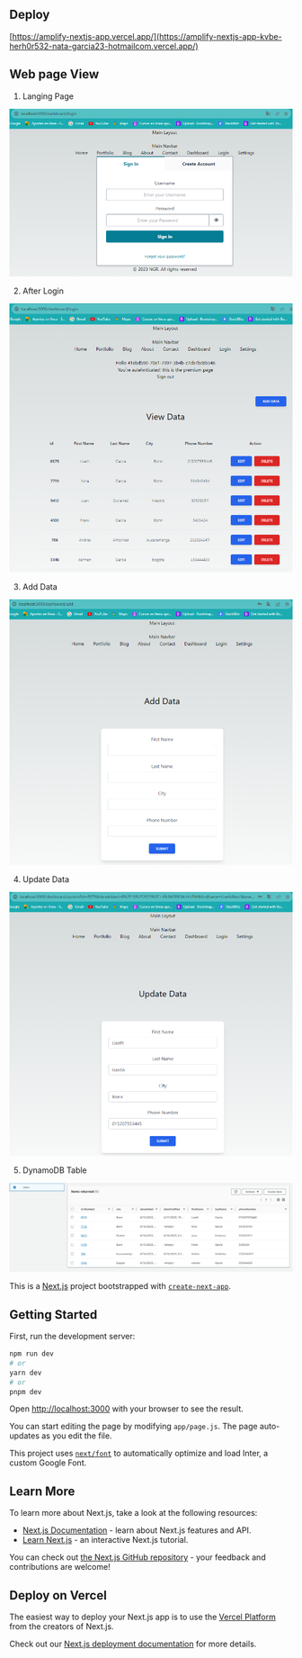## Deploy
[https://amplify-nextjs-app.vercel.app/](https://amplify-nextjs-app-kvbe-herh0r532-nata-garcia23-hotmailcom.vercel.app/)

## Web page View

1. Langing Page

![Landing Page](https://github.com/natagr23/amplify-nextjs-app/blob/main/src/Data/aws_crud_auth_base1.PNG)

2. After Login

![Login](https://github.com/natagr23/amplify-nextjs-app/blob/main/src/Data/aws_crud_auth_base2.PNG)

3. Add Data

![Login](https://github.com/natagr23/amplify-nextjs-app/blob/main/src/Data/aws_crud_auth_base3.PNG)

4. Update Data

![Login](https://github.com/natagr23/amplify-nextjs-app/blob/main/src/Data/aws_crud_auth_base4.PNG)

5. DynamoDB Table

![Login](https://github.com/natagr23/amplify-nextjs-app/blob/main/src/Data/aws_crud_auth_base5.PNG)


This is a [Next.js](https://nextjs.org/) project bootstrapped with [`create-next-app`](https://github.com/vercel/next.js/tree/canary/packages/create-next-app).

## Getting Started

First, run the development server:

```bash
npm run dev
# or
yarn dev
# or
pnpm dev
```

Open [http://localhost:3000](http://localhost:3000) with your browser to see the result.

You can start editing the page by modifying `app/page.js`. The page auto-updates as you edit the file.

This project uses [`next/font`](https://nextjs.org/docs/basic-features/font-optimization) to automatically optimize and load Inter, a custom Google Font.

## Learn More

To learn more about Next.js, take a look at the following resources:

- [Next.js Documentation](https://nextjs.org/docs) - learn about Next.js features and API.
- [Learn Next.js](https://nextjs.org/learn) - an interactive Next.js tutorial.

You can check out [the Next.js GitHub repository](https://github.com/vercel/next.js/) - your feedback and contributions are welcome!

## Deploy on Vercel

The easiest way to deploy your Next.js app is to use the [Vercel Platform](https://vercel.com/new?utm_medium=default-template&filter=next.js&utm_source=create-next-app&utm_campaign=create-next-app-readme) from the creators of Next.js.

Check out our [Next.js deployment documentation](https://nextjs.org/docs/deployment) for more details.
